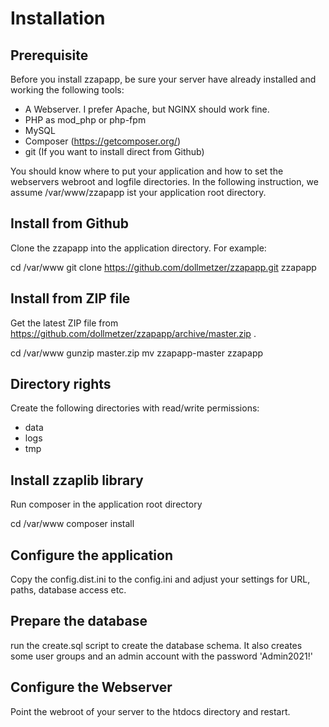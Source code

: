 Installation
============

Prerequisite
------------
Before you install zzapapp, be sure your server have already installed and working the following tools:

- A Webserver. I prefer Apache, but NGINX should work fine.
- PHP as mod_php or php-fpm
- MySQL
- Composer (https://getcomposer.org/)
- git (If you want to install direct from Github)

You should know where to put your application and how to set the webservers webroot and logfile directories.
In the following instruction, we assume /var/www/zzapapp ist your application root directory.

Install from Github
-------------------
Clone the zzapapp into the application directory. For example:

  cd /var/www
  git clone https://github.com/dollmetzer/zzapapp.git zzapapp
  
Install from ZIP file
---------------------
Get the latest ZIP file from https://github.com/dollmetzer/zzapapp/archive/master.zip .

  cd /var/www
  gunzip master.zip
  mv zzapapp-master zzapapp
  
Directory rights
----------------
Create the following directories with read/write permissions:
- data
- logs
- tmp
  
Install zzaplib library
-----------------------
Run composer in the application root directory
 
  cd /var/www
  composer install

Configure the application
-------------------------
Copy the config.dist.ini to the config.ini and adjust your settings for URL, paths, database access etc.

Prepare the database
--------------------
run the create.sql script to create the database schema.
It also creates some user groups and an admin account with the password 'Admin2021!' 

Configure the Webserver
-----------------------
Point the webroot of your server to the htdocs directory and restart.